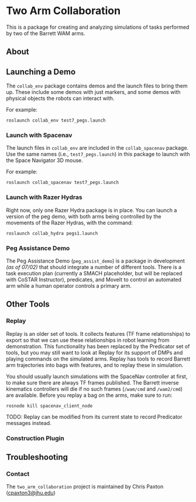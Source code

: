 # Two Arm Collaboration

This is a package for creating and analyzing simulations of tasks performed by two of the Barrett WAM arms.

## About

## Launching a Demo

The `collab_env` package contains demos and the launch files to bring them up.
These include some demos with just markers, and some demos with physical objects the robots can interact with.

For example:

```
roslaunch collab_env test7_pegs.launch
```

### Launch with Spacenav

The launch files in `collab_env` are included in the `collab_spacenav` package.
Use the same names (i.e., `test7_pegs.launch`) in this package to launch with the Space Navigator 3D mouse.

For example:

```
roslaunch collab_spacenav test7_pegs.launch
```

### Launch with Razer Hydras

Right now, only one Razer Hydra package is in place. You can launch a version of the peg demo, with both arms being controlled by the movements of the Razer Hydras, with the command:

```
roslaunch collab_hydra pegs1.launch
```

### Peg Assistance Demo

The Peg Assistance Demo (`peg_assist_demo`) is a package in development *(as of 07/02)* that should integrate a number of different tools.
There is a task execution plan (currently a SMACH placeholder, but will be replaced with CoSTAR Instructor), predicates, and MoveIt to control an automated arm while a human operator controls a primary arm.

## Other Tools

### Replay

Replay is an older set of tools. It collects features (TF frame relationships) to export so that we can use these relationships in robot learning from demonstration.
This functionality has been replaced by the Predicator set of tools, but you may still want to look at Replay for its support of DMPs and playing commands on the simulated arms.
Replay has tools to record Barrett arm trajectories into bags with features, and to replay these in simulation.

You should usually launch simulations with the SpaceNav controller at first, to make sure there are always TF frames published.
The Barrett inverse kinematics controllers will die if no such frames (`/wam/cmd` and `/wam2/cmd`) are available.
Before you replay a bag on the arms, make sure to run:

```
rosnode kill spacenav_client_node
```

TODO: Replay can be modified from its current state to record Predicator messages instead.

### Construction Plugin

## Troubleshooting

### Contact

The `two_arm_collaboration` project is maintained by Chris Paxton (cpaxton3@jhu.edu)

